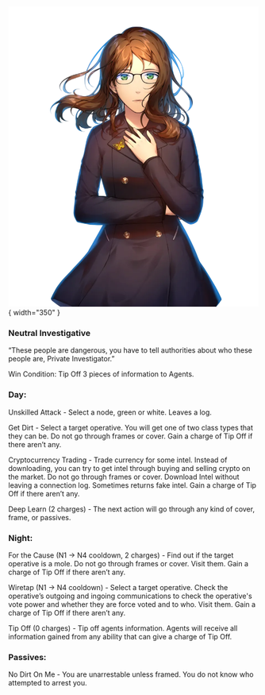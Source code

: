 ![privateinvestigator.png](Images/privateinvestigator.png){ width="350" }

### **Neutral Investigative**

“These people are dangerous, you have to tell authorities about who these people are, Private Investigator.”

Win Condition: Tip Off 3 pieces of information to Agents.

### **Day:**

Unskilled Attack - Select a node, green or white. Leaves a log.

Get Dirt - Select a target operative. You will get one of two class types that they can be. Do not go through frames or cover. Gain a charge of Tip Off if there aren’t any.

Cryptocurrency Trading - Trade currency for some intel. Instead of downloading, you can try to get intel through buying and selling crypto on the market. Do not go through frames or cover. Download Intel without leaving a connection log. Sometimes returns fake intel. Gain a charge of Tip Off if there aren’t any.

Deep Learn (2 charges) - The next action will go through any kind of cover, frame, or passives.

### **Night:**

For the Cause (N1 -> N4 cooldown, 2 charges) - Find out if the target operative is a mole. Do not go through frames or cover. Visit them. Gain a charge of Tip Off if there aren’t any.

Wiretap (N1 -> N4 cooldown) - Select a target operative. Check the operative’s outgoing and ingoing communications to check the operative's vote power and whether they are force voted and to who. Visit them. Gain a charge of Tip Off if there aren’t any.

Tip Off (0 charges) - Tip off agents information. Agents will receive all information gained from any ability that can give a charge of Tip Off.

### **Passives:**

No Dirt On Me - You are unarrestable unless framed. You do not know who attempted to arrest you.